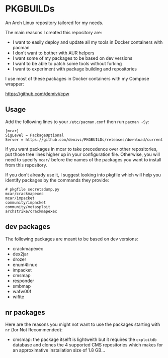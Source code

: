 # PKGBUILDs

An Arch Linux repository tailored for my needs. 

The main reasons I created this repository are:

- I want to easily deploy and update all my tools in Docker containers with pacman
- I don't want to bother with AUR helpers
- I want some of my packages to be based on dev versions
- I want to be able to patch some tools without forking
- I want to experiment with package building and repositories

I use most of these packages in Docker containers with my Compose wrapper:

https://github.com/demivi/cpw

## Usage

Add the following lines to your `/etc/pacman.conf` then run `pacman -Sy`:
```
[mcar]
SigLevel = PackageOptional
Server = https://github.com/demivi/PKGBUILDs/releases/download/current
```
If you want packages in mcar to take precedence over other repositories, put those tree lines higher up in your configuration file. Otherwise, you will need to specify `mcar/` before the names of the packages you want to install from this repository.

If you don't already use it, I suggest looking into pkgfile which will help you identify packages by the commands they provide:
```
# pkgfile secretsdump.py
mcar/crackmapexec
mcar/impacket
community/impacket
community/metasploit
archstrike/crackmapexec
```

## dev packages

The following packages are meant to be based on dev versions:

- crackmapexec
- dex2jar
- drozer
- enum4linux
- impacket
- cmsmap
- responder
- smbmap
- wafw00f
- wifite

## nr packages

Here are the reasons you might not want to use the packages starting with `nr` (for Not Recommended):

- cmsmap: the package itselft is lightweith but it requires the `exploitdb` database and clones the 4 supported CMS repositories which makes for an approximative installation size of 1.8 GB...
